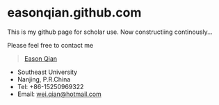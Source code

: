 easonqian.github.com
====================

This is my github page for scholar use. Now constructiing continously...

Please feel free to contact me

> [Eason Qian](http://easonqian.github.com/)
* Southeast University
* Nanjing, P.R.China
* Tel: +86-15250969322
* Email: wei.qian@hotmail.com
